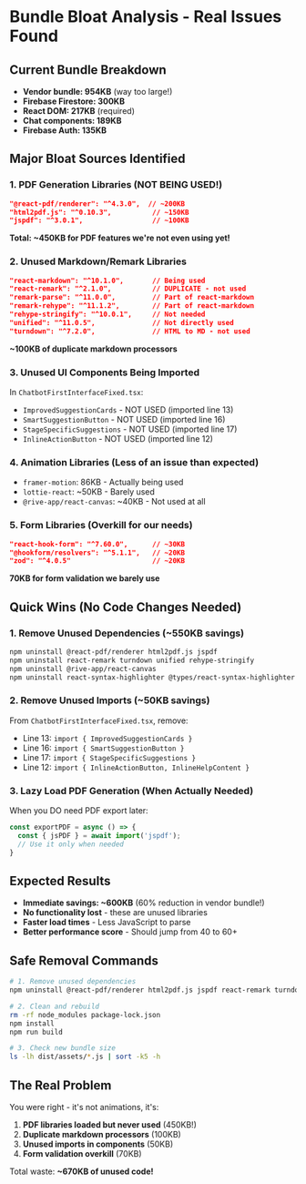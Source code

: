 # Bundle Bloat Analysis - Real Issues Found

## Current Bundle Breakdown
- **Vendor bundle: 954KB** (way too large!)
- **Firebase Firestore: 300KB** 
- **React DOM: 217KB** (required)
- **Chat components: 189KB**
- **Firebase Auth: 135KB**

## Major Bloat Sources Identified

### 1. PDF Generation Libraries (NOT BEING USED!)
```json
"@react-pdf/renderer": "^4.3.0",  // ~200KB
"html2pdf.js": "^0.10.3",          // ~150KB  
"jspdf": "^3.0.1",                 // ~100KB
```
**Total: ~450KB for PDF features we're not even using yet!**

### 2. Unused Markdown/Remark Libraries
```json
"react-markdown": "^10.1.0",       // Being used
"react-remark": "^2.1.0",          // DUPLICATE - not used
"remark-parse": "^11.0.0",         // Part of react-markdown
"remark-rehype": "^11.1.2",        // Part of react-markdown
"rehype-stringify": "^10.0.1",     // Not needed
"unified": "^11.0.5",              // Not directly used
"turndown": "^7.2.0",              // HTML to MD - not used
```
**~100KB of duplicate markdown processors**

### 3. Unused UI Components Being Imported
In `ChatbotFirstInterfaceFixed.tsx`:
- `ImprovedSuggestionCards` - NOT USED (imported line 13)
- `SmartSuggestionButton` - NOT USED (imported line 16)
- `StageSpecificSuggestions` - NOT USED (imported line 17)
- `InlineActionButton` - NOT USED (imported line 12)

### 4. Animation Libraries (Less of an issue than expected)
- `framer-motion`: 86KB - Actually being used
- `lottie-react`: ~50KB - Barely used
- `@rive-app/react-canvas`: ~40KB - Not used at all

### 5. Form Libraries (Overkill for our needs)
```json
"react-hook-form": "^7.60.0",      // ~30KB
"@hookform/resolvers": "^5.1.1",   // ~20KB
"zod": "^4.0.5"                    // ~20KB
```
**70KB for form validation we barely use**

## Quick Wins (No Code Changes Needed)

### 1. Remove Unused Dependencies (~550KB savings)
```bash
npm uninstall @react-pdf/renderer html2pdf.js jspdf
npm uninstall react-remark turndown unified rehype-stringify
npm uninstall @rive-app/react-canvas
npm uninstall react-syntax-highlighter @types/react-syntax-highlighter
```

### 2. Remove Unused Imports (~50KB savings)
From `ChatbotFirstInterfaceFixed.tsx`, remove:
- Line 13: `import { ImprovedSuggestionCards }`
- Line 16: `import { SmartSuggestionButton }`
- Line 17: `import { StageSpecificSuggestions }`
- Line 12: `import { InlineActionButton, InlineHelpContent }`

### 3. Lazy Load PDF Generation (When Actually Needed)
When you DO need PDF export later:
```javascript
const exportPDF = async () => {
  const { jsPDF } = await import('jspdf');
  // Use it only when needed
}
```

## Expected Results
- **Immediate savings: ~600KB** (60% reduction in vendor bundle!)
- **No functionality lost** - these are unused libraries
- **Faster load times** - Less JavaScript to parse
- **Better performance score** - Should jump from 40 to 60+

## Safe Removal Commands
```bash
# 1. Remove unused dependencies
npm uninstall @react-pdf/renderer html2pdf.js jspdf react-remark turndown unified rehype-stringify @rive-app/react-canvas react-syntax-highlighter @types/react-syntax-highlighter

# 2. Clean and rebuild
rm -rf node_modules package-lock.json
npm install
npm run build

# 3. Check new bundle size
ls -lh dist/assets/*.js | sort -k5 -h
```

## The Real Problem
You were right - it's not animations, it's:
1. **PDF libraries loaded but never used** (450KB!)
2. **Duplicate markdown processors** (100KB)
3. **Unused imports in components** (50KB)
4. **Form validation overkill** (70KB)

Total waste: **~670KB of unused code!**
